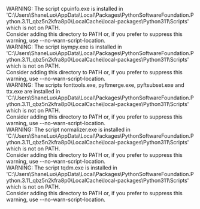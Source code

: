 WARNING: The script cpuinfo.exe is installed in 'C:\Users\ShaneLuo\AppData\Local\Packages\PythonSoftwareFoundation.Python.3.11_qbz5n2kfra8p0\LocalCache\local-packages\Python311\Scripts' which is not on PATH.                                                                                        
  Consider adding this directory to PATH or, if you prefer to suppress this warning, use --no-warn-script-location.                                                                                   
  WARNING: The script isympy.exe is installed in 'C:\Users\ShaneLuo\AppData\Local\Packages\PythonSoftwareFoundation.Python.3.11_qbz5n2kfra8p0\LocalCache\local-packages\Python311\Scripts' which is not on PATH.                                                                                         
  Consider adding this directory to PATH or, if you prefer to suppress this warning, use --no-warn-script-location.                                                                                   
  WARNING: The scripts fonttools.exe, pyftmerge.exe, pyftsubset.exe and ttx.exe are installed in 'C:\Users\ShaneLuo\AppData\Local\Packages\PythonSoftwareFoundation.Python.3.11_qbz5n2kfra8p0\LocalCache\local-packages\Python311\Scripts' which is not on PATH.                                         
  Consider adding this directory to PATH or, if you prefer to suppress this warning, use --no-warn-script-location.                                                                                   
  WARNING: The script normalizer.exe is installed in 'C:\Users\ShaneLuo\AppData\Local\Packages\PythonSoftwareFoundation.Python.3.11_qbz5n2kfra8p0\LocalCache\local-packages\Python311\Scripts' which is not on PATH.                                                                                     
  Consider adding this directory to PATH or, if you prefer to suppress this warning, use --no-warn-script-location.                                                                                   
  WARNING: The script tqdm.exe is installed in 'C:\Users\ShaneLuo\AppData\Local\Packages\PythonSoftwareFoundation.Python.3.11_qbz5n2kfra8p0\LocalCache\local-packages\Python311\Scripts' which is not on PATH.                                                                                           
  Consider adding this directory to PATH or, if you prefer to suppress this warning, use --no-warn-script-location.  

  